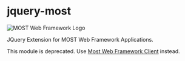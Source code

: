 # jquery-most

![MOST Web Framework Logo](https://www.themost.io/assets/images/most_logo_sw_240.png)

JQuery Extension for MOST Web Framework Applications.

This module is deprecated. Use [Most Web Framework Client](https://github.com/kbarbounakis/most-client) instead.
